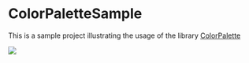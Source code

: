 # ColorPaletteSample

This is a sample project illustrating the usage of the library [ColorPalette](https://github.com/MuhammedRefaat/ColorPalette)



![](https://docs.google.com/uc?export=download&id=1MxRS8zMPQ09PHOJHtFA4P8SNJNnu7gBj)
